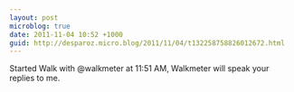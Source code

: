 ```yaml
---
layout: post
microblog: true
date: 2011-11-04 10:52 +1000
guid: http://desparoz.micro.blog/2011/11/04/t132258758826012672.html
---
```

Started Walk with @walkmeter at 11:51 AM, Walkmeter will speak your replies to me.
